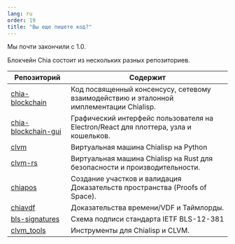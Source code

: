 ```yaml
---
lang: ru
order: 19
title: "Вы еще пишете код?"
---
```


Мы почти закончили с 1.0.

Блокчейн Chia состоит из нескольких разных репозиториев.

| Репозиторий                                                                 | Содержит                                                                      |
|----------------------------------------------------------------------------|-------------------------------------------------------------------------------|
| [chia-blockchain](https://github.com/Kale-Network/kale-blockchain)         | Код посвященный консенсусу, сетевому взаимодействию и эталонной имплементации Chialisp.           |
| [chia-blockchain-gui](https://github.com/Kale-Network/kale-blockchain-gui) | Графический интерфейс пользователя на Electron/React для плоттера, узла и кошельков. |
| [clvm](https://github.com/Chia-Network/clvm)                               | Виртуальная машина Chialisp на Python                                            |
| [clvm-rs](https://github.com/Chia-Network/clvm_rs)                         | Виртуальная машина Chialisp на Rust для безопасности и производительности.                |
| [chiapos](https://github.com/Chia-Network/chiapos)                         | Создание участков и валидация Доказательств пространства (Proofs of Space).                                 |
| [chiavdf](https://github.com/Chia-Network/chiavdf)                         | Доказательства времени/VDF и Таймлорды.                                            |
| [bls-signatures](https://github.com/Chia-Network/bls-signatures)           | Схема подписи стандарта IETF BLS-12-381                                    |
| [clvm_tools](https://github.com/Chia-Network/clvm_tools)                   | Инструменты для Chialisp и CLVM.                                                  |
